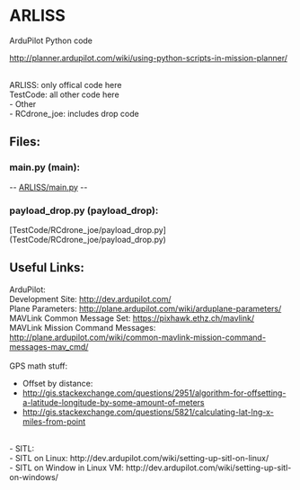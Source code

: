 # ARLISS
ArduPilot Python code <br />

http://planner.ardupilot.com/wiki/using-python-scripts-in-mission-planner/

<br />
ARLISS: only offical code here <br />
TestCode: all other code here <br />
	- Other <br />
	- RCdrone_joe: includes drop code <br />

## Files:

### main.py (main):

-- [ARLISS/main.py](ARLISS/main.py) --

### payload_drop.py (payload_drop):

[TestCode/RCdrone_joe/payload_drop.py] (TestCode/RCdrone_joe/payload_drop.py)


## Useful Links:

ArduPilot: <br />
Development Site: http://dev.ardupilot.com/ <br />
Plane Parameters: http://plane.ardupilot.com/wiki/arduplane-parameters/ <br />
MAVLink Common Message Set: https://pixhawk.ethz.ch/mavlink/ <br />
MAVLink Mission Command Messages: http://plane.ardupilot.com/wiki/common-mavlink-mission-command-messages-mav_cmd/ <br />
<br />
GPS math stuff: <br />
- Offset by distance: <br />
 - http://gis.stackexchange.com/questions/2951/algorithm-for-offsetting-a-latitude-longitude-by-some-amount-of-meters <br />
 - http://gis.stackexchange.com/questions/5821/calculating-lat-lng-x-miles-from-point <br />
<br />
- SITL: <br />
 - SITL on Linux: http://dev.ardupilot.com/wiki/setting-up-sitl-on-linux/ <br />
 - SITL on Window in Linux VM: http://dev.ardupilot.com/wiki/setting-up-sitl-on-windows/ <br />
